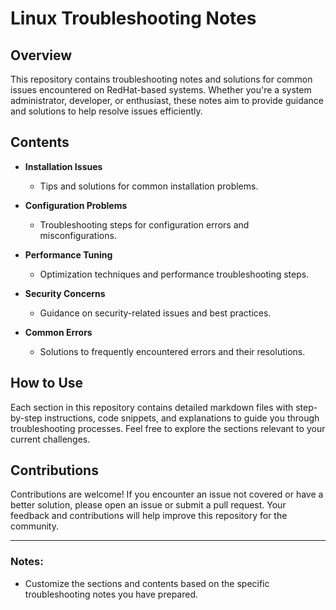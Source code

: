 # Linux Troubleshooting Notes

## Overview

This repository contains troubleshooting notes and solutions for common issues encountered on RedHat-based systems. Whether you're a system administrator, developer, or enthusiast, these notes aim to provide guidance and solutions to help resolve issues efficiently.

## Contents

- **Installation Issues**
  - Tips and solutions for common installation problems.
  
- **Configuration Problems**
  - Troubleshooting steps for configuration errors and misconfigurations.
  
- **Performance Tuning**
  - Optimization techniques and performance troubleshooting steps.

- **Security Concerns**
  - Guidance on security-related issues and best practices.
  
- **Common Errors**
  - Solutions to frequently encountered errors and their resolutions.
  
## How to Use

Each section in this repository contains detailed markdown files with step-by-step instructions, code snippets, and explanations to guide you through troubleshooting processes. Feel free to explore the sections relevant to your current challenges.

## Contributions

Contributions are welcome! If you encounter an issue not covered or have a better solution, please open an issue or submit a pull request. Your feedback and contributions will help improve this repository for the community.

---

### Notes:

- Customize the sections and contents based on the specific troubleshooting notes you have prepared.
